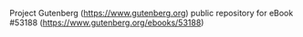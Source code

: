 Project Gutenberg (https://www.gutenberg.org) public repository for
eBook #53188 (https://www.gutenberg.org/ebooks/53188)

